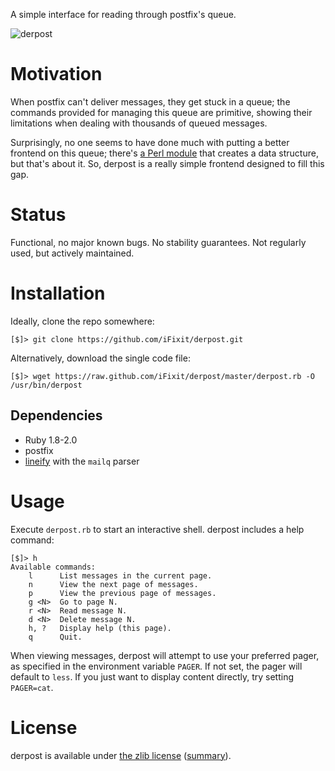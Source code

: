 A simple interface for reading through postfix's queue.

![derpost](https://f.cloud.github.com/assets/23369/1697139/5d0c02a0-5ed3-11e3-81fd-dec34400cd16.png)

# Motivation

When postfix can't deliver messages, they get stuck in a queue; the commands
provided for managing this queue are primitive, showing their limitations when
dealing with thousands of queued messages.

Surprisingly, no one seems to have done much with putting a better frontend on
this queue; there's [a Perl module] that creates a data structure, but that's
about it.  So, derpost is a really simple frontend designed to fill this gap.

[a Perl module]: http://search.cpan.org/~rjbs/Postfix-Parse-Mailq-1.001/lib/Postfix/Parse/Mailq.pm

# Status

Functional, no major known bugs.  No stability guarantees.  Not regularly used,
but actively maintained.

# Installation

Ideally, clone the repo somewhere:

    [$]> git clone https://github.com/iFixit/derpost.git

Alternatively, download the single code file:

    [$]> wget https://raw.github.com/iFixit/derpost/master/derpost.rb -O /usr/bin/derpost

## Dependencies

* Ruby 1.8-2.0
* postfix
* [lineify] with the `mailq` parser

[lineify]: https://github.com/xiongchiamiov/lineify

# Usage

Execute `derpost.rb` to start an interactive shell.  derpost includes a help
command:

    [$]> h
    Available commands:
        l      List messages in the current page.
        n      View the next page of messages.
        p      View the previous page of messages.
        g <N>  Go to page N.
        r <N>  Read message N.
        d <N>  Delete message N.
        h, ?   Display help (this page).
        q      Quit.

When viewing messages, derpost will attempt to use your preferred pager, as
specified in the environment variable `PAGER`.  If not set, the pager will
default to `less`.  If you just want to display content directly, try setting
`PAGER=cat`.

# License

derpost is available under [the zlib license] ([summary]).

[the zlib license]: http://opensource.org/licenses/Zlib
[summary]: http://www.tldrlegal.com/license/zlib-libpng-license-(zlib)

